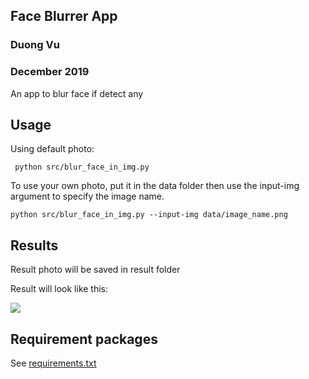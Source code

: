 ## Face Blurrer App
### Duong Vu
### December 2019

An app to blur face if detect any



## Usage

Using default photo:

``` python src/blur_face_in_img.py```

To use your own photo, put it in the data folder then use the input-img argument to specify the image name. 

```python src/blur_face_in_img.py --input-img data/image_name.png```

## Results

Result photo will be saved in result folder

Result will look like this:

![](results\Blurred_default_img.png)

## Requirement packages

See [requirements.txt](requirements.txt)